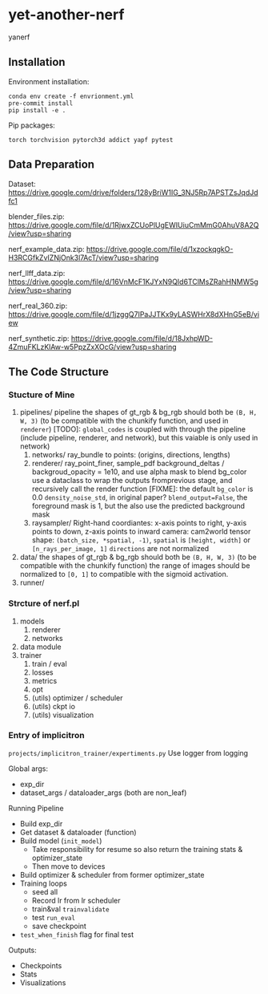 # yet-another-nerf

yanerf

## Installation

Environment installation:

```shell
conda env create -f envrionment.yml
pre-commit install
pip install -e .
```

Pip packages:

```text
torch torchvision pytorch3d addict yapf pytest
```

## Data Preparation

Dataset: <https://drive.google.com/drive/folders/128yBriW1IG_3NJ5Rp7APSTZsJqdJdfc1>

blender_files.zip: <https://drive.google.com/file/d/1RjwxZCUoPlUgEWIUiuCmMmG0AhuV8A2Q/view?usp=sharing>

nerf_example_data.zip: <https://drive.google.com/file/d/1xzockqgkO-H3RCGfkZvIZNjOnk3l7AcT/view?usp=sharing>

nerf_llff_data.zip: <https://drive.google.com/file/d/16VnMcF1KJYxN9QId6TClMsZRahHNMW5g/view?usp=sharing>

nerf_real_360.zip: <https://drive.google.com/file/d/1jzggQ7IPaJJTKx9yLASWHrX8dXHnG5eB/view>

nerf_synthetic.zip: <https://drive.google.com/file/d/18JxhpWD-4ZmuFKLzKlAw-w5PpzZxXOcG/view?usp=sharing>

## The Code Structure

### Stucture of Mine

1. pipelines/
    pipeline
    the shapes of gt_rgb & bg_rgb should both be `(B, H, W, 3)` (to be compatible with the chunkify function, and used in `renderer`)
    [TODO]: `global_codes` is coupled with through the pipeline (include pipeline, renderer, and network), but this vaiable is only used in network)
    1. networks/
        ray_bundle to points: (origins, directions, lengths)
    2. renderer/
        ray_point_finer, sample_pdf
        background_deltas / backgroud_opacity = 1e10, and use alpha mask to blend bg_color
        use a dataclass to wrap the outputs fromprevious stage, and recursively call the render function
        [FIXME]: the default `bg_color` is 0.0
        `density_noise_std`, in original paper?
        `blend_output=False`, the foreground mask is 1, but the also use the predicted background mask
    3. raysampler/
        Right-hand coordiantes: x-axis points to right, y-axis points to down, z-axis points to inward
        camera: cam2world
        tensor shape: `(batch_size, *spatial, -1)`, `spatial` is `[height, width]` or `[n_rays_per_image, 1]`
        `directions` are not normalized
2. data/
    the shapes of gt_rgb & bg_rgb should both be `(B, H, W, 3)` (to be compatible with the chunkify function)
    the range of images should be normalized to `[0, 1]` to compatible with the sigmoid activation.
3. runner/

### Strcture of nerf.pl

1. models
    1. renderer
    2. networks
2. data module
3. trainer
    1. train / eval
    2. losses
    3. metrics
    4. opt
    5. (utils) optimizer / scheduler
    6. (utils) ckpt io
    7. (utils) visualization

### Entry of implicitron

`projects/implicitron_trainer/expertiments.py`
Use logger from logging

Global args:

- exp_dir
- dataset_args / dataloader_args (both are non_leaf)

Running Pipeline

- Build exp_dir
- Get dataset & dataloader (function)
- Build model (`init_model`)
  - Take responsibility for resume so also return the training stats & optimizer_state
  - Then move to devices
- Build optimizer & scheduler from former optimizer_state
- Training loops
  - seed all
  - Record lr from lr scheduler
  - train&val `trainvalidate`
  - test  `run_eval`
  - save checkpoint
- `test_when_finish` flag for final test

Outputs:

- Checkpoints
- Stats
- Visualizations
